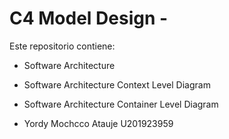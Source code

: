 # C4 Model Design - 
Este repositorio contiene:
* Software Architecture
* Software Architecture Context Level Diagram
* Software Architecture Container Level Diagram

* Yordy Mochcco Atauje         U201923959


